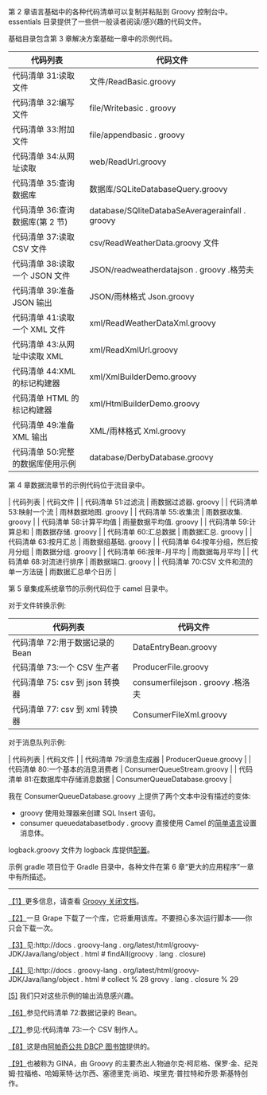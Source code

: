 第 2 章语言基础中的各种代码清单可以复制并粘贴到 Groovy 控制台中。essentials 目录提供了一些供一般读者阅读/感兴趣的代码文件。

基础目录包含第 3 章解决方案基础一章中的示例代码。

| 代码列表 | 代码文件 |
| --- | --- |
| 代码清单 31:读取文件 | 文件/ReadBasic.groovy |
| 代码清单 32:编写文件 | file/Writebasic . groovy |
| 代码清单 33:附加文件 | file/appendbasic . groovy |
| 代码清单 34:从网址读取 | web/ReadUrl.groovy |
| 代码清单 35:查询数据库 | 数据库/SQLiteDatabaseQuery.groovy |
| 代码清单 36:查询数据库(第 2 节) | database/SQliteDatabaSeAveragerainfall . groovy |
| 代码清单 37:读取 CSV 文件 | csv/ReadWeatherData.groovy 文件 |
| 代码清单 38:读取一个 JSON 文件 | JSON/readweatherdatajson . groovy .格劳夫 |
| 代码清单 39:准备 JSON 输出 | JSON/雨林格式 Json.groovy |
| 代码清单 41:读取一个 XML 文件 | xml/ReadWeatherDataXml.groovy |
| 代码清单 43:从网址中读取 XML | xml/ReadXmlUrl.groovy |
| 代码清单 44:XML 的标记构建器 | xml/XmlBuilderDemo.groovy |
| 代码清单 HTML 的标记构建器 | xml/HtmlBuilderDemo.groovy |
| 代码清单 49:准备 XML 输出 | XML/雨林格式 Xml.groovy |
| 代码清单 50:完整的数据库使用示例 | database/DerbyDatabase.groovy |

第 4 章数据流章节的示例代码位于流目录中。

| 代码列表 | 代码文件 |
| 代码清单 51:过滤流 | 雨数据过滤器. groovy |
| 代码清单 53:映射一个流 | 雨林数据地图. groovy |
| 代码清单 55:收集流 | 雨数据收集. groovy |
| 代码清单 58:计算平均值 | 雨量数据平均值. groovy |
| 代码清单 59:计算总和 | 雨数据存储. groovy |
| 代码清单 60:汇总数据 | 雨数据汇总. groovy |
| 代码清单 63:按月汇总 | 雨数据组基础. groovy |
| 代码清单 64:按年分组，然后按月分组 | 雨数据分组. groovy |
| 代码清单 66:按年-月平均 | 雨数据每月平均 |
| 代码清单 68:对流进行排序 | 雨数据端口. groovy |
| 代码清单 70:CSV 文件和流的单一方法链 | 雨数据汇总单个日历 |

第 5 章集成系统章节的示例代码位于 camel 目录中。

对于文件转换示例:

| 代码列表 | 代码文件 |
| --- | --- |
| 代码清单 72:用于数据记录的 Bean | DataEntryBean.groovy |
| 代码清单 73:一个 CSV 生产者 | ProducerFile.groovy |
| 代码清单 75: csv 到 json 转换器 | consumerfilejson . groovy .格洛夫 |
| 代码清单 77: csv 到 xml 转换器 | ConsumerFileXml.groovy |

对于消息队列示例:

| 代码列表 | 代码文件 |
| 代码清单 79:消息生成器 | ProducerQueue.groovy |
| 代码清单 80:一个基本的消息消费者 | ConsumerQueueStream.groovy |
| 代码清单 81:在数据库中存储消息数据 | ConsumerQueueDatabase.groovy |

我在 ConsumerQueueDatabase.groovy 上提供了两个文本中没有描述的变体:

*   groovy 使用处理器来创建 SQL Insert 语句。
*   consumer queuedatabasetbody . groovy 直接使用 Camel 的[简单语言](http://camel.apache.org/registry.html)设置消息体。

logback.groovy 文件为 logback 库提供[配置](https://grails.github.io/grails-data-mapping/latest/)。

示例 gradle 项目位于 Gradle 目录中，各种文件在第 6 章“更大的应用程序”一章中有所描述。

* * *

[【1】](2.html#_ftnref1)更多信息，请查看 [Groovy 关闭文档](http://docs.groovy-lang.org/latest/html/gapi/groovy/lang/Closure.html#memoize())。

[【2】](3.html#_ftnref2)一旦 Grape 下载了一个库，它将重用该库。不要担心多次运行脚本——你只会下载一次。

[【3】](3.html#_ftnref3)见:http://docs . groovy-lang . org/latest/html/groovy-JDK/Java/lang/object . html # findAll(groovy . lang . closure)

[【4】](3.html#_ftnref4)见:http://docs . groovy-lang . org/latest/html/groovy-JDK/Java/lang/object . html # collect % 28 grovy . lang . closure % 29

[[5]](5.html#_ftnref5) 我们只对这些示例的输出消息感兴趣。

[【6】](5.html#_ftnref6)参见代码清单 72:数据记录的 Bean。

[【7】](5.html#_ftnref7)参见:代码清单 73:一个 CSV 制作人。

[【8】](5.html#_ftnref8)这是由[阿帕奇公共 DBCP 图书馆](http://commons.apache.org/proper/commons-dbcp/)提供的。

[【9】](7.html#_ftnref9)也被称为 GINA，由 Groovy 的主要杰出人物迪尔克·柯尼格、保罗·金、纪尧姆·拉福格、哈姆莱特·达尔西、塞德里克·尚珀、埃里克·普拉特和乔恩·斯基特创作。